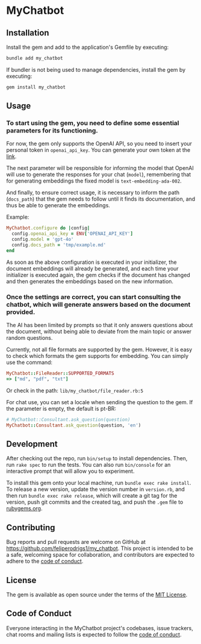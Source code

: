 # MyChatbot

## Installation

Install the gem and add to the application's Gemfile by executing:

```bash
bundle add my_chatbot
```

If bundler is not being used to manage dependencies, install the gem by executing:

```bash
gem install my_chatbot
```

## Usage

### To start using the gem, you need to define some essential parameters for its functioning. 

For now, the gem only supports the OpenAI API, so you need to insert your personal token in `openai_api_key`. You can generate your own token at the [link](https://platform.openai.com/api-keys).

The next parameter will be responsible for informing the model that OpenAI will use to generate the responses for your chat (`model`), remembering that for generating embeddings the fixed model is `text-embedding-ada-002`.

And finally, to ensure correct usage, it is necessary to inform the path (`docs_path`) that the gem needs to follow until it finds its documentation, and thus be able to generate the embeddings.

Example:
```ruby
MyChatbot.configure do |config|
  config.openai_api_key = ENV['OPENAI_API_KEY']
  config.model = 'gpt-4o'
  config.docs_path = 'tmp/example.md'
end
```

As soon as the above configuration is executed in your initializer, the document embeddings will already be generated, and each time your initializer is executed again, the gem checks if the document has changed and then generates the embeddings based on the new information.

### Once the settings are correct, you can start consulting the chatbot, which will generate answers based on the document provided.

The AI ​​has been limited by prompts so that it only answers questions about the document, without being able to deviate from the main topic or answer random questions.

Currently, not all file formats are supported by the gem. However, it is easy to check which formats the gem supports for embedding. You can simply use the command:
```ruby
MyChatbot::FileReader::SUPPORTED_FORMATS
=> ["md", "pdf", "txt"]
```
Or check in the path: `lib/my_chatbot/file_reader.rb:5`

For chat use, you can set a locale when sending the question to the gem. If the parameter is empty, the default is pt-BR:
```ruby
# MyChatbot::Consultant.ask_question(question)
MyChatbot::Consultant.ask_question(question, 'en')
```

## Development

After checking out the repo, run `bin/setup` to install dependencies. Then, run `rake spec` to run the tests. You can also run `bin/console` for an interactive prompt that will allow you to experiment.

To install this gem onto your local machine, run `bundle exec rake install`. To release a new version, update the version number in `version.rb`, and then run `bundle exec rake release`, which will create a git tag for the version, push git commits and the created tag, and push the `.gem` file to [rubygems.org](https://rubygems.org).

## Contributing

Bug reports and pull requests are welcome on GitHub at https://github.com/feliperodrigs1/my_chatbot. This project is intended to be a safe, welcoming space for collaboration, and contributors are expected to adhere to the [code of conduct](https://github.com/feliperodrigs1/my_chatbot/blob/master/CODE_OF_CONDUCT.md).

## License

The gem is available as open source under the terms of the [MIT License](https://opensource.org/licenses/MIT).

## Code of Conduct

Everyone interacting in the MyChatbot project's codebases, issue trackers, chat rooms and mailing lists is expected to follow the [code of conduct](https://github.com/feliperodrigs1/my_chatbot/blob/master/CODE_OF_CONDUCT.md).
